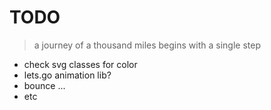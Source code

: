 # TODO

> a journey of a thousand miles begins with a single step

- check svg classes for color
- lets.go animation lib?
- bounce ...
- etc